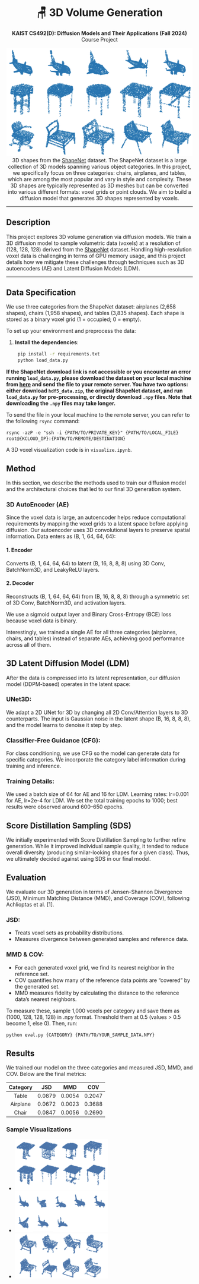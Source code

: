 <div align=center>
  <h1>
    🪑 3D Volume Generation
  </h1>
  <p>
    <b>KAIST CS492(D): Diffusion Models and Their Applications (Fall 2024)</b><br>
    Course Project
  </p>
</div>

<div align=center>
   <img src="./assets/teaser.png">
   <figcaption>
	  3D shapes from the <a href="https://shapenet.org/" target="_blank">ShapeNet</a> dataset. The ShapeNet dataset is a large collection of 3D models spanning various object categories. In this project, we specifically focus on three categories: chairs, airplanes, and tables, which are among the most popular and vary in style and complexity. These 3D shapes are typically represented as 3D meshes but can be converted into various different formats: voxel grids or point clouds. We aim to build a diffusion model that generates 3D shapes represented by voxels.
    </figcaption>
</div>

---

## Description
This project explores 3D volume generation via diffusion models. We train a 3D diffusion model to sample volumetric data (voxels) at a resolution of (128, 128, 128) derived from the <a href="https://shapenet.org/" target="_blank">ShapeNet</a> dataset. Handling high-resolution voxel data is challenging in terms of GPU memory usage, and this project details how we mitigate these challenges through techniques such as 3D autoencoders (AE) and Latent Diffusion Models (LDM).

---

## Data Specification
We use three categories from the ShapeNet dataset: airplanes (2,658 shapes), chairs (1,958 shapes), and tables (3,835 shapes). Each shape is stored as a binary voxel grid (1 = occupied; 0 = empty).

To set up your environment and preprocess the data:

1. **Install the dependencies**:
   ```bash 
    pip install -r requirements.txt
    python load_data.py
   ```

__If the ShapeNet download link is not accessible or you encounter an error running `load_data.py`, please download the dataset on your local machine from [here](https://onedrive.live.com/?authkey=%21AFhw6N804-SPITU&id=0CE615B143FC4BDC%21188222&cid=0CE615B143FC4BDC) and send the file to your remote server. You have two options: either download `hdf5_data.zip`, the original ShapeNet dataset, and run `load_data.py` for pre-processing, or directly download `.npy` files. Note that downloading the `.npy` files may take longer.__ 

To send the file in your local machine to the remote server, you can refer to the following `rsync` command:
```
rsync -azP -e "ssh -i {PATH/TO/PRIVATE_KEY}" {PATH/TO/LOCAL_FILE} root@{KCLOUD_IP}:{PATH/TO/REMOTE/DESTINATION}
```

A 3D voxel visualization code is in `visualize.ipynb`.

<!-- ## Tasks
Your task is to implement diffusion models that sample 3D voxels of the three categories. You can implement either a single class-conditioned model that can sample all categories or a separate unconditional model for each category. You can even convert the provided voxel data into any format, such as meshes or point clouds so that the network takes the converted 3D data as input. 

__The only implementation requirement is that the final output of the model must be 3D voxels, i.e., the output of your network should be voxels only, not other representations, such as point clouds or meshes, that require post-processing to be converted into voxels.__

After implementing the model, run the evaluaiton code provided and report the results. Below are further details on the evaluation. -->

## Method
In this section, we describe the methods used to train our diffusion model and the architectural choices that led to our final 3D generation system.

### 3D AutoEncoder (AE)
Since the voxel data is large, an autoencoder helps reduce computational requirements by mapping the voxel grids to a latent space before applying diffusion. Our autoencoder uses 3D convolutional layers to preserve spatial information. Data enters as (B, 1, 64, 64, 64):

#### 1. Encoder
Converts (B, 1, 64, 64, 64) to latent (B, 16, 8, 8, 8) using 3D Conv, BatchNorm3D, and LeakyReLU layers.
#### 2. Decoder
Reconstructs (B, 1, 64, 64, 64) from (B, 16, 8, 8, 8) through a symmetric set of 3D Conv, BatchNorm3D, and activation layers.

We use a sigmoid output layer and Binary Cross-Entropy (BCE) loss because voxel data is binary.

Interestingly, we trained a single AE for all three categories (airplanes, chairs, and tables) instead of separate AEs, achieving good performance across all of them.

## 3D Latent Diffusion Model (LDM)
After the data is compressed into its latent representation, our diffusion model (DDPM-based) operates in the latent space:

### UNet3D:
We adapt a 2D UNet for 3D by changing all 2D Conv/Attention layers to 3D counterparts.
The input is Gaussian noise in the latent shape (B, 16, 8, 8, 8), and the model learns to denoise it step by step.
### Classifier-Free Guidance (CFG):
For class conditioning, we use CFG so the model can generate data for specific categories.
We incorporate the category label information during training and inference.

### Training Details:
We used a batch size of 64 for AE and 16 for LDM.
Learning rates: lr=0.001 for AE, lr=2e-4 for LDM.
We set the total training epochs to 1000; best results were observed around 600–650 epochs.

## Score Distillation Sampling (SDS)
We initially experimented with Score Distillation Sampling to further refine generation. While it improved individual sample quality, it tended to reduce overall diversity (producing similar-looking shapes for a given class). Thus, we ultimately decided against using SDS in our final model.



## Evaluation
We evaluate our 3D generation in terms of Jensen-Shannon Divergence (JSD), Minimum Matching Distance (MMD), and Coverage (COV), following Achlioptas et al. [1].

### JSD:
* Treats voxel sets as probability distributions.
* Measures divergence between generated samples and reference data.
### MMD & COV:
* For each generated voxel grid, we find its nearest neighbor in the reference set.
* COV quantifies how many of the reference data points are “covered” by the generated set.
* MMD measures fidelity by calculating the distance to the reference data’s nearest neighbors.

To measure these, sample 1,000 voxels per category and save them as (1000, 128, 128, 128) in .npy format. Threshold them at 0.5 (values > 0.5 become 1, else 0). Then, run:
```bash
python eval.py {CATEGORY} {PATH/TO/YOUR_SAMPLE_DATA.NPY}
```

## Results
We trained our model on the three categories and measured JSD, MMD, and COV. Below are the final metrics:

| Category | JSD | MMD | COV |
|:------------------:|:-----------------:|:-----------------:|:-----------------:|
| Table| 0.0879 | 0.0054 | 0.2047 |
| Airplane | 0.0672 | 0.0023 | 0.3688 |
| Chair | 0.0847 | 0.0056 | 0.2690 |

### Sample Visualizations
* <img src='./assets/table_vis.png' width="250">
* <img src='./assets/airplane_vis.png' width="250">
* <img src='./assets/chair_vis.png' width="250">

<!-- ## Evaluation
To assess the quality and diversity of the generated samples, we follow Achlioptas et al. [1] and use Jensen-Shannon Divergence (JSD), Minimum Matching Distance (MMD), and Coverage (COV). 

JSD treats voxel sets as probability distributions over the 3D space, where each voxel grid represents the likelihood of being occupied. It then measures the Jensen-Shannon Divergence between the two input voxel sets, providing a similarity measure from the probabilistic perspective. In MMD and COV, we first compute the nearest neighbor in the reference set for each voxel in the sample set. COV evaluates the diversity of the samples by measuring how many voxels in the reference set are covered by the nearest neighbors from the sample set. On the other hand, MMD assesses the fidelity of the samples by calculating the distance between each voxel in the sample set and its corresponding nearest neighbor in the reference set.

__*For each category*__, sample 1,000 voxels using your model and save them in `.npy` format with a shape of `(1000, 128, 128, 128)`. At the end of the sampling process, discretize the values to either 0 or 1 by applying a threshold, setting the value to 1 if x > 0.5 and to 0 otherwise. Once the data is saved, run the following command to measure JSD, MMD, and COV:

```
python eval.py {CATEGORY} {PATH/TO/YOUR_SAMPLE_DATA.NPY}
```
, where `CATEGORY` is one of `chair`, `airplane`, or `table`.

Note that the evaluation script may take around 30 minutes to complete. -->


<!-- ## What to Submit
In a single PDF file, report screenshots of your __quantitative scores (JSD, MMD, and COV)__ along with at least 8 visualization of your samples __for each category__.
Compress your source code and the pdf file into a zip file and submit it.

## Acknowledgement mlb7TIotMd+2Pg==
The dataset is from <a href=https://shapenet.org/ target="_blank">ShapeNet</a>.

## Reference
[1] [Learning Representations and Generative Models for 3D Point Clouds](https://arxiv.org/abs/1707.02392) -->
